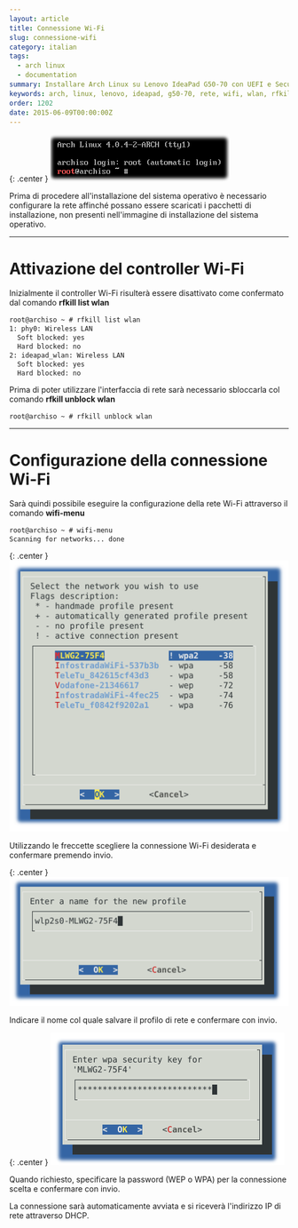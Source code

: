 ```yaml
---
layout: article
title: Connessione Wi-Fi
slug: connessione-wifi
category: italian
tags:
  - arch linux
  - documentation
summary: Installare Arch Linux su Lenovo IdeaPad G50-70 con UEFI e Secure Boot (parte 2 - Configurazione della connessione Wi-Fi)
keywords: arch, linux, lenovo, ideapad, g50-70, rete, wifi, wlan, rfkill
order: 1202
date: 2015-06-09T00:00:00Z
---
```


{: .center }
![](/resources/articles/arch-g50-70/arch-linux-prompt.png)

Prima di procedere all'installazione del sistema operativo è necessario
configurare la rete affinché possano essere scaricati i pacchetti di installazione,
non presenti nell'immagine di installazione del sistema operativo.

-----

# Attivazione del controller Wi-Fi

Inizialmente il controller Wi-Fi risulterà essere disattivato come confermato
dal comando **rfkill list wlan**

    root@archiso ~ # rfkill list wlan
    1: phy0: Wireless LAN
      Soft blocked: yes
      Hard blocked: no
    2: ideapad_wlan: Wireless LAN
      Soft blocked: yes
      Hard blocked: no

Prima di poter utilizzare l'interfaccia di rete sarà necessario sbloccarla col
comando **rfkill unblock wlan**

    root@archiso ~ # rfkill unblock wlan

-----

# Configurazione della connessione Wi-Fi

Sarà quindi possibile eseguire la configurazione della rete Wi-Fi attraverso
il comando **wifi-menu**

    root@archiso ~ # wifi-menu
    Scanning for networks... done

{: .center }
![](/resources/articles/arch-g50-70/wifi-menu/wifi-menu-1.png)

Utilizzando le freccette scegliere la connessione Wi-Fi desiderata e confermare
premendo invio.

{: .center }
![](/resources/articles/arch-g50-70/wifi-menu/wifi-menu-2.png)

Indicare il nome col quale salvare il profilo di rete e confermare con invio.

{: .center }
![](/resources/articles/arch-g50-70/wifi-menu/wifi-menu-3.png)

Quando richiesto, specificare la password (WEP o WPA) per la connessione scelta
e confermare con invio.

La connessione sarà automaticamente avviata e si riceverà l'indirizzo IP di
rete attraverso DHCP.
